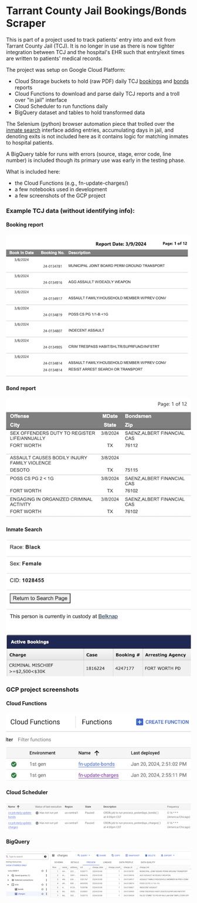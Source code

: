 # Tarrant County Jail Bookings/Bonds Scraper

This is part of a project used to track patients' entry into and exit from
Tarrant County Jail (TCJ). It is no longer in use as there is now tighter
integration between TCJ and the hospital's EHR such that entry/exit times
are written to patients' medical records. 
  
The project was setup on Google Cloud Platform:  
* Cloud Storage buckets to hold (raw PDF) daily TCJ [bookings](https://www.tarrantcountytx.gov/en/sheriff/detention-bureau/daily-booked-in-reports.html) and [bonds](https://www.tarrantcountytx.gov/en/sheriff/detention-bureau/daily-bond-reports.html) reports  
* Cloud Functions to download and parse daily TCJ reports and a troll over "in jail" interface  
* Cloud Scheduler to run functions daily
* BigQuery dataset and tables to hold transformed data 

The Selenium (python) browser automation piece that trolled over the
[inmate search](https://inmatesearch.tarrantcounty.com/) interface
adding entries, accumulating days in jail, and denoting exits is not included here as it contains
logic for matching inmates to hospital patients.  
  
A BigQuery table for runs with errors (source, stage, error code, line number) is included though
its primary use was early in the testing phase.  
  
What is included here:  
* the Cloud Functions (e.g., fn-update-charges/)  
* a few notebooks used in development  
* a few screenshots of the GCP project
  
### Example TCJ data (without identifying info):  
#### Booking report
![Booking Report](screenshots/example-booking-report.png)
  
#### Bond report
![Bond Report](screenshots/example-bond-report.png)  
  
#### Inmate Search
![Inmate Search](screenshots/example-inmate-search.png) 
  
### GCP project screenshots
#### Cloud Functions
![Cloud Functions](screenshots/scrnshot-cloud-functions.png) 
  
#### Cloud Scheduler
![Cloud Scheduler](screenshots/scrnshot-scheduler.png) 

#### BigQuery
![Cloud Scheduler](screenshots/scrnshot-bigquery.png) 